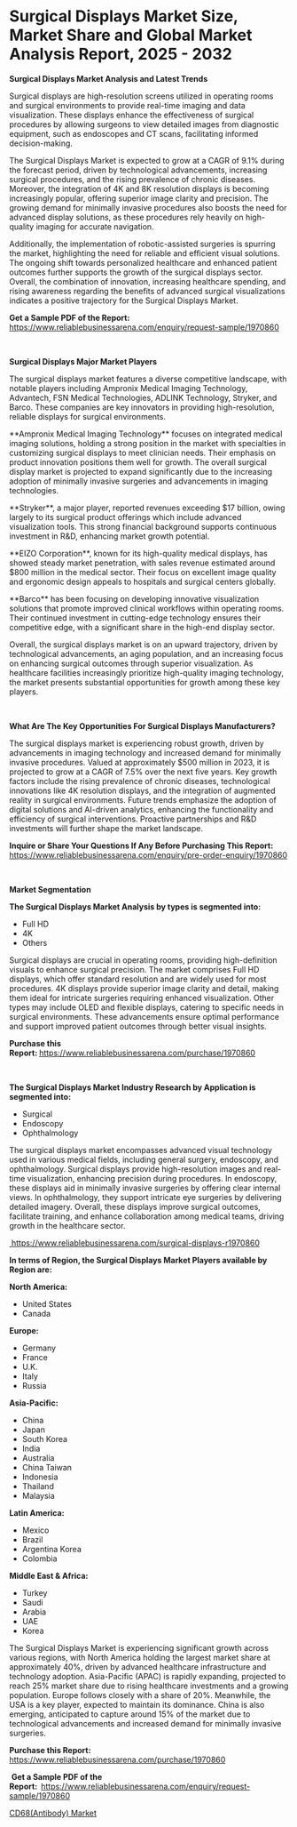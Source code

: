 <p><h1>Surgical Displays Market Size, Market Share and Global Market Analysis Report, 2025 - 2032</h1></p><p><strong>Surgical Displays Market Analysis and Latest Trends</strong></p>
<p><p>Surgical displays are high-resolution screens utilized in operating rooms and surgical environments to provide real-time imaging and data visualization. These displays enhance the effectiveness of surgical procedures by allowing surgeons to view detailed images from diagnostic equipment, such as endoscopes and CT scans, facilitating informed decision-making. </p><p>The Surgical Displays Market is expected to grow at a CAGR of 9.1% during the forecast period, driven by technological advancements, increasing surgical procedures, and the rising prevalence of chronic diseases. Moreover, the integration of 4K and 8K resolution displays is becoming increasingly popular, offering superior image clarity and precision. The growing demand for minimally invasive procedures also boosts the need for advanced display solutions, as these procedures rely heavily on high-quality imaging for accurate navigation.</p><p>Additionally, the implementation of robotic-assisted surgeries is spurring the market, highlighting the need for reliable and efficient visual solutions. The ongoing shift towards personalized healthcare and enhanced patient outcomes further supports the growth of the surgical displays sector. Overall, the combination of innovation, increasing healthcare spending, and rising awareness regarding the benefits of advanced surgical visualizations indicates a positive trajectory for the Surgical Displays Market.</p></p>
<p><strong>Get a Sample PDF of the Report:&nbsp;</strong> <a href="https://www.reliablebusinessarena.com/enquiry/request-sample/1970860?utm_campaign=2645&utm_medium=2&utm_source=Github&utm_content=ia&utm_term=03032025&utm_id=surgical-displays">https://www.reliablebusinessarena.com/enquiry/request-sample/1970860</a></p>
<p>&nbsp;</p>
<p><strong>Surgical Displays Major Market Players</strong></p>
<p><p>The surgical displays market features a diverse competitive landscape, with notable players including Ampronix Medical Imaging Technology, Advantech, FSN Medical Technologies, ADLINK Technology, Stryker, and Barco. These companies are key innovators in providing high-resolution, reliable displays for surgical environments. </p><p>**Ampronix Medical Imaging Technology** focuses on integrated medical imaging solutions, holding a strong position in the market with specialties in customizing surgical displays to meet clinician needs. Their emphasis on product innovation positions them well for growth. The overall surgical display market is projected to expand significantly due to the increasing adoption of minimally invasive surgeries and advancements in imaging technologies.</p><p>**Stryker**, a major player, reported revenues exceeding $17 billion, owing largely to its surgical product offerings which include advanced visualization tools. This strong financial background supports continuous investment in R&D, enhancing market growth potential.</p><p>**EIZO Corporation**, known for its high-quality medical displays, has showed steady market penetration, with sales revenue estimated around $800 million in the medical sector. Their focus on excellent image quality and ergonomic design appeals to hospitals and surgical centers globally.</p><p>**Barco** has been focusing on developing innovative visualization solutions that promote improved clinical workflows within operating rooms. Their continued investment in cutting-edge technology ensures their competitive edge, with a significant share in the high-end display sector.</p><p>Overall, the surgical displays market is on an upward trajectory, driven by technological advancements, an aging population, and an increasing focus on enhancing surgical outcomes through superior visualization. As healthcare facilities increasingly prioritize high-quality imaging technology, the market presents substantial opportunities for growth among these key players.</p></p>
<p>&nbsp;</p>
<p><strong>What Are The Key Opportunities For Surgical Displays Manufacturers?</strong></p>
<p><p>The surgical displays market is experiencing robust growth, driven by advancements in imaging technology and increased demand for minimally invasive procedures. Valued at approximately $500 million in 2023, it is projected to grow at a CAGR of 7.5% over the next five years. Key growth factors include the rising prevalence of chronic diseases, technological innovations like 4K resolution displays, and the integration of augmented reality in surgical environments. Future trends emphasize the adoption of digital solutions and AI-driven analytics, enhancing the functionality and efficiency of surgical interventions. Proactive partnerships and R&D investments will further shape the market landscape.</p></p>
<p><strong>Inquire or Share Your Questions If Any Before Purchasing This Report:</strong> <a href="https://www.reliablebusinessarena.com/enquiry/pre-order-enquiry/1970860?utm_campaign=2645&utm_medium=2&utm_source=Github&utm_content=ia&utm_term=03032025&utm_id=surgical-displays">https://www.reliablebusinessarena.com/enquiry/pre-order-enquiry/1970860</a></p>
<p>&nbsp;</p>
<p><strong>Market Segmentation</strong></p>
<p><strong>The Surgical Displays Market Analysis by types is segmented into:</strong></p>
<p><ul><li>Full HD</li><li>4K</li><li>Others</li></ul></p>
<p><p>Surgical displays are crucial in operating rooms, providing high-definition visuals to enhance surgical precision. The market comprises Full HD displays, which offer standard resolution and are widely used for most procedures. 4K displays provide superior image clarity and detail, making them ideal for intricate surgeries requiring enhanced visualization. Other types may include OLED and flexible displays, catering to specific needs in surgical environments. These advancements ensure optimal performance and support improved patient outcomes through better visual insights.</p></p>
<p><strong>Purchase this Report:&nbsp;</strong><a href="https://www.reliablebusinessarena.com/purchase/1970860?utm_campaign=2645&utm_medium=2&utm_source=Github&utm_content=ia&utm_term=03032025&utm_id=surgical-displays">https://www.reliablebusinessarena.com/purchase/1970860</a></p>
<p>&nbsp;</p>
<p><strong>The Surgical Displays Market Industry Research by Application is segmented into:</strong></p>
<p><ul><li>Surgical</li><li>Endoscopy</li><li>Ophthalmology</li></ul></p>
<p><p>The surgical displays market encompasses advanced visual technology used in various medical fields, including general surgery, endoscopy, and ophthalmology. Surgical displays provide high-resolution images and real-time visualization, enhancing precision during procedures. In endoscopy, these displays aid in minimally invasive surgeries by offering clear internal views. In ophthalmology, they support intricate eye surgeries by delivering detailed imagery. Overall, these displays improve surgical outcomes, facilitate training, and enhance collaboration among medical teams, driving growth in the healthcare sector.</p></p>
<p><a href="https://www.reliablebusinessarena.com/surgical-displays-r1970860?utm_campaign=2645&utm_medium=2&utm_source=Github&utm_content=ia&utm_term=03032025&utm_id=surgical-displays">&nbsp;https://www.reliablebusinessarena.com/surgical-displays-r1970860</a></p>
<p><strong>In terms of Region, the Surgical Displays Market Players available by Region are:</strong></p>
<p>
    <p> <strong> North America: </strong>
        <ul>
            <li>United States</li>
            <li>Canada</li>
        </ul>
        </p> 
    <p> <strong> Europe: </strong>
        <ul>
            <li>Germany</li>
            <li>France</li>
            <li>U.K.</li>
            <li>Italy</li>
            <li>Russia</li>
        </ul>
        </p> 
    <p> <strong> Asia-Pacific: </strong>
        <ul>
            <li>China</li>
            <li>Japan</li>
            <li>South Korea</li>
            <li>India</li>
            <li>Australia</li>
            <li>China Taiwan</li>
            <li>Indonesia</li>
            <li>Thailand</li>
            <li>Malaysia</li>
        </ul>
        </p> 
    <p> <strong> Latin America: </strong>
        <ul>
            <li>Mexico</li>
            <li>Brazil</li>
            <li>Argentina Korea</li>
            <li>Colombia</li>
        </ul>
        </p> 
    <p> <strong> Middle East & Africa: </strong>
        <ul>
            <li>Turkey</li>
            <li>Saudi</li>
            <li>Arabia</li>
            <li>UAE</li>
            <li>Korea</li>
        </ul>
    </p>
    </p>
<p><p>The Surgical Displays Market is experiencing significant growth across various regions, with North America holding the largest market share at approximately 40%, driven by advanced healthcare infrastructure and technology adoption. Asia-Pacific (APAC) is rapidly expanding, projected to reach 25% market share due to rising healthcare investments and a growing population. Europe follows closely with a share of 20%. Meanwhile, the USA is a key player, expected to maintain its dominance. China is also emerging, anticipated to capture around 15% of the market due to technological advancements and increased demand for minimally invasive surgeries.</p></p>
<p><strong>Purchase this Report: </strong><a href="https://www.reliablebusinessarena.com/purchase/1970860?utm_campaign=2645&utm_medium=2&utm_source=Github&utm_content=ia&utm_term=03032025&utm_id=surgical-displays">https://www.reliablebusinessarena.com/purchase/1970860</a></p>
<p>&nbsp;<strong>Get a Sample PDF of the Report:&nbsp;&nbsp;</strong><a href="https://www.reliablebusinessarena.com/enquiry/request-sample/1970860?utm_campaign=2645&utm_medium=2&utm_source=Github&utm_content=ia&utm_term=03032025&utm_id=surgical-displays">https://www.reliablebusinessarena.com/enquiry/request-sample/1970860</a></p>
<p><strong></strong></p>
<p><p><a href="https://github.com/forgazerbyjt/Market-Research-Report-List-1/blob/main/cd68antibody-market.md?utm_campaign=2645&utm_medium=2&utm_source=Github&utm_content=ia&utm_term=03032025&utm_id=surgical-displays">CD68(Antibody) Market</a></p></p>